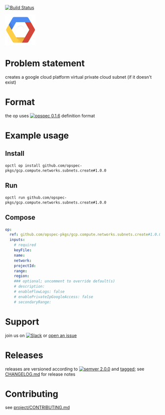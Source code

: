 [![Build Status](https://travis-ci.org/opspec-pkgs/gcp.compute.networks.subnets.create.svg?branch=master)](https://travis-ci.org/opspec-pkgs/gcp.compute.networks.subnets.create)

<img src="icon.svg" alt="icon" height="100px">

# Problem statement

creates a google cloud platform virtual private cloud subnet (if it doesn't exist)

# Format

the op uses [![opspec 0.1.6](https://img.shields.io/badge/opspec-0.1.6-brightgreen.svg?colorA=6b6b6b&colorB=fc16be)](https://opspec.io/0.1.6) definition format

# Example usage

## Install

```shell
opctl op install github.com/opspec-pkgs/gcp.compute.networks.subnets.create#1.0.0
```

## Run

```
opctl run github.com/opspec-pkgs/gcp.compute.networks.subnets.create#1.0.0
```

## Compose

```yaml
op:
  ref: github.com/opspec-pkgs/gcp.compute.networks.subnets.create#1.0.0
  inputs:
    # required
    keyFile:
    name:
    network:
    projectId:
    range:
    region:
    ### optional; uncomment to override default(s)
    # description:  
    # enableFlowLogs: false
    # enablePrivateIpGoogleAccess: false
    # secondaryRange:  
```

# Support

join us on
[![Slack](https://opctl-slackin.herokuapp.com/badge.svg)](https://opctl-slackin.herokuapp.com/)
or
[open an issue](https://github.com/opspec-pkgs/gcp.compute.networks.subnets.create/issues)

# Releases

releases are versioned according to
[![semver 2.0.0](https://img.shields.io/badge/semver-2.0.0-brightgreen.svg)](http://semver.org/spec/v2.0.0.html)
and [tagged](https://git-scm.com/book/en/v2/Git-Basics-Tagging); see
[CHANGELOG.md](CHANGELOG.md) for release notes

# Contributing

see
[project/CONTRIBUTING.md](https://github.com/opspec-pkgs/project/blob/master/CONTRIBUTING.md)
